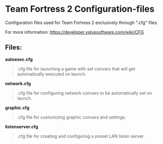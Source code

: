 # Team Fortress 2 Configuration-files
Configuration files used for Team Fortress 2 exclusively through ".cfg" files.

For more information: https://developer.valvesoftware.com/wiki/CFG

## Files:

 **autoexec.cfg**		
 
  > .cfg file for launching a game with set convars that will get automatically executed on launch. 
  
 **network.cfg**
 
  > .cfg file for configuring network convars to be automatically set on launch.
  
 **graphic.cfg**
 
  > .cfg file for customizing graphic convars and settings.
  
 **listenserver.cfg**
 
  > .cfg file for creating and configuring a preset LAN listen server.
  
